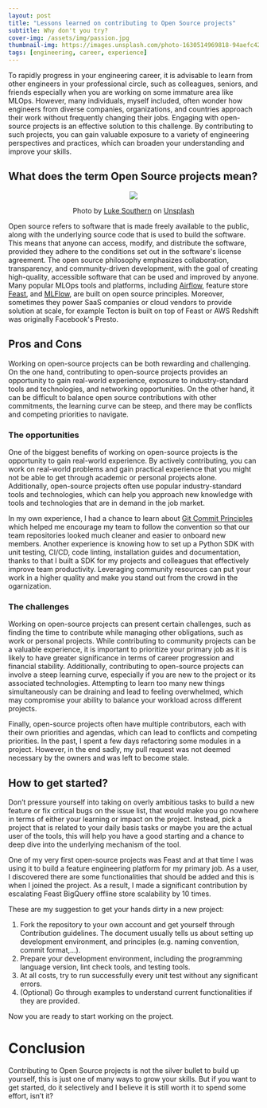 ```yaml
---
layout: post
title: "Lessons learned on contributing to Open Source projects"
subtitle: Why don't you try?
cover-img: /assets/img/passion.jpg
thumbnail-img: https://images.unsplash.com/photo-1630514969818-94aefc42ec47?ixlib=rb-4.0.3&ixid=M3wxMjA3fDB8MHxwaG90by1wYWdlfHx8fGVufDB8fHx8fA%3D%3D&auto=format&fit=crop&w=1374&q=80
tags: [engineering, career, experience]
---
```


To rapidly progress in your engineering career, it is advisable to learn from other engineers in your professional circle, such as colleagues, seniors, and friends especially when you are working on some immature area like MLOps. However, many individuals, myself included, often wonder how engineers from diverse companies, organizations, and countries approach their work without frequently changing their jobs. Engaging with open-source projects is an effective solution to this challenge. By contributing to such projects, you can gain valuable exposure to a variety of engineering perspectives and practices, which can broaden your understanding and improve your skills.

## What does the term Open Source projects mean?
<p align = "center">
<img src = "https://images.unsplash.com/photo-1569017388730-020b5f80a004?ixlib=rb-4.0.3&ixid=MnwxMjA3fDB8MHxwaG90by1wYWdlfHx8fGVufDB8fHx8&auto=format&fit=crop&w=3270&q=80">
</p>
<p align = "center">
Photo by <a href="https://unsplash.com/@lukesouthern?utm_source=unsplash&utm_medium=referral&utm_content=creditCopyText">Luke Southern</a> on <a href="https://unsplash.com/photos/4kCGEB7Kt4k?utm_source=unsplash&utm_medium=referral&utm_content=creditCopyText">Unsplash</a>

</p>

Open source refers to software that is made freely available to the public, along with the underlying source code that is used to build the software. This means that anyone can access, modify, and distribute the software, provided they adhere to the conditions set out in the software's license agreement. The open source philosophy emphasizes collaboration, transparency, and community-driven development, with the goal of creating high-quality, accessible software that can be used and improved by anyone. Many popular MLOps tools and platforms, including [Airflow](https://github.com/apache/airflow), feature store [Feast](https://github.com/feast-dev/feast), and [MLFlow](https://github.com/mlflow/mlflow), are built on open source principles. Moreover, sometimes they power SaaS companies or cloud vendors to provide solution at scale, for example Tecton is built on top of Feast or AWS Redshift was originally Facebook's Presto.

## Pros and Cons

Working on open-source projects can be both rewarding and challenging. On the one hand, contributing to open-source projects provides an opportunity to gain real-world experience, exposure to industry-standard tools and technologies, and networking opportunities. On the other hand, it can be difficult to balance open source contributions with other commitments, the learning curve can be steep, and there may be conflicts and competing priorities to navigate.

### The opportunities

One of the biggest benefits of working on open-source projects is the opportunity to gain real-world experience. By actively contributing, you can work on real-world problems and gain practical experience that you might not be able to get through academic or personal projects alone. Additionally, open-source projects often use popular industry-standard tools and technologies, which can help you approach new knowledge with tools and technologies that are in demand in the job market.

In my own experience, I had a chance to learn about [Git Commit Principles](https://sudohainguyen.github.io/2022-10-22-git-commit-practice/) which helped me encourage my team to follow the convention so that our team repositories looked much cleaner and easier to onboard new members. Another experience is knowing how to set up a Python SDK with unit testing, CI/CD, code linting, installation guides and documentation, thanks to that I built a SDK for my projects and colleagues that effectively improve team productivity. Leveraging community resources can put your work in a higher quality and make you stand out from the crowd in the ogarnization.

### The challenges

Working on open-source projects can present certain challenges, such as finding the time to contribute while managing other obligations, such as work or personal projects. While contributing to community projects can be a valuable experience, it is important to prioritize your primary job as it is likely to have greater significance in terms of career progression and financial stability. Additionally, contributing to open-source projects can involve a steep learning curve, especially if you are new to the project or its associated technologies. Attempting to learn too many new things simultaneously can be draining and lead to feeling overwhelmed, which may compromise your ability to balance your workload across different projects.

Finally, open-source projects often have multiple contributors, each with their own priorities and agendas, which can lead to conflicts and competing priorities. In the past, I spent a few days refactoring some modules in a project. However, in the end sadly, my pull request was not deemed necessary by the owners and was left to become stale.

## How to get started?

Don’t pressure yourself into taking on overly ambitious tasks to build a new feature or fix critical bugs on the issue list, that would make you go nowhere in terms of either your learning or impact on the project. Instead, pick a project that is related to your daily basis tasks or maybe you are the actual user of the tools, this will help you have a good starting and a chance to deep dive into the underlying mechanism of the tool.

One of my very first open-source projects was Feast and at that time I was using it to build a feature engineering platform for my primary job. As a user, I discovered there are some functionalities that should be added and this is when I joined the project. As a result, I made a significant contribution by escalating Feast BigQuery offline store scalability by 10 times.

These are my suggestion to get your hands dirty in a new project:

1. Fork the repository to your own account and get yourself through Contribution guidelines. The document usually tells us about setting up development environment, and principles (e.g. naming convention, commit format,...).
2. Prepare your development environment, including the programming language version, lint check tools, and testing tools.
3. At all costs, try to run successfully every unit test without any significant errors.
4. (Optional) Go through examples to understand current functionalities if they are provided.

Now you are ready to start working on the project.

# Conclusion

Contributing to Open Source projects is not the silver bullet to build up yourself, this is just one of many ways to grow your skills. But if you want to get started, do it selectively and I believe it is still worth it to spend some effort, isn’t it?
